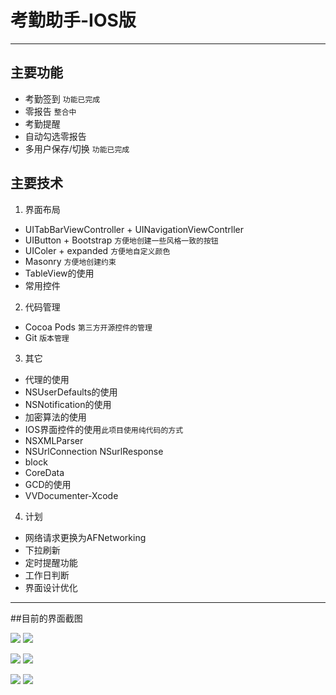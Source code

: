 # 考勤助手-IOS版
---

## 主要功能
 - 考勤签到 `功能已完成`
 - 零报告 `整合中`
 - 考勤提醒
 - 自动勾选零报告
 - 多用户保存/切换 `功能已完成`

## 主要技术
1. 界面布局
  - UITabBarViewController + UINavigationViewContrller
  - UIButton + Bootstrap `方便地创建一些风格一致的按钮`
  - UIColer + expanded `方便地自定义颜色`
  - Masonry `方便地创建约束`
  - TableView的使用
  - 常用控件
2. 代码管理
 - Cocoa Pods `第三方开源控件的管理`
 - Git `版本管理`
3. 其它
 - 代理的使用
 - NSUserDefaults的使用
 - NSNotification的使用
 - 加密算法的使用
 - IOS界面控件的使用`此项目使用纯代码的方式`
 - NSXMLParser
 - NSUrlConnection NSurlResponse
 - block
 - CoreData
 - GCD的使用
 - VVDocumenter-Xcode
4. 计划
 - 网络请求更换为AFNetworking
 - 下拉刷新
 - 定时提醒功能
 - 工作日判断
 - 界面设计优化
 ---
 
##目前的界面截图
  
 ![](http://77l5l6.com1.z0.glb.clouddn.com/ios_Simulator%20Screen%20Shot%202015年7月21日%20下午10.45.51.png?imageView2/2/w/350/q/90) ![](http://77l5l6.com1.z0.glb.clouddn.com/ios_Simulator%20Screen%20Shot%202015年7月21日%20下午10.46.35.png?imageView2/2/w/350/q/90)
 
 ![](http://77l5l6.com1.z0.glb.clouddn.com/ios_Simulator%20Screen%20Shot%202015年7月21日%20下午10.46.37.png?imageView2/2/w/350/q/90) ![](http://77l5l6.com1.z0.glb.clouddn.com/ios_Simulator%20Screen%20Shot%202015年7月21日%20下午10.46.40.png?imageView2/2/w/350/q/90)
 
 ![](http://77l5l6.com1.z0.glb.clouddn.com/ios_Simulator%20Screen%20Shot%202015年7月21日%20下午10.46.53.png?imageView2/2/w/350/q/90) ![](http://77l5l6.com1.z0.glb.clouddn.com/ios_Simulator%20Screen%20Shot%202015年7月21日%20下午10.47.00.png?imageView2/2/w/350/q/90)
   
 



